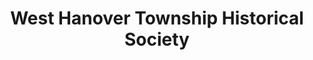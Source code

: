 ---
layout: repo
title: "West Hanover Township Historical Society"
id: 13733
permalink: repos/13733/
---